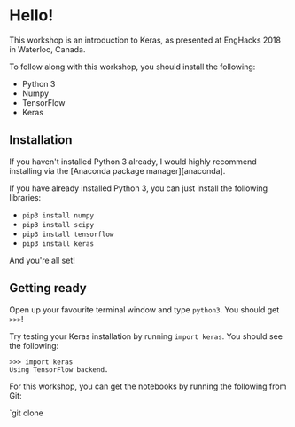 # Hello!

This workshop is an introduction to Keras, as presented at EngHacks 2018 in Waterloo, Canada.

To follow along with this workshop, you should install the following:

- Python 3
- Numpy
- TensorFlow
- Keras

## Installation

If you haven't installed Python 3 already, I would highly recommend installing via the [Anaconda package manager][anaconda]. 

If you have already installed Python 3, you can just install the following libraries: 

- `pip3 install numpy`
- `pip3 install scipy`
- `pip3 install tensorflow`
- `pip3 install keras`

And you're all set!

## Getting ready

Open up your favourite terminal window and type `python3`. You should get `>>>`! 

Try testing your Keras installation by running `import keras`. You should see the following: 

    >>> import keras
    Using TensorFlow backend.
For this workshop, you can get the notebooks by running the following from Git: 

`git clone 